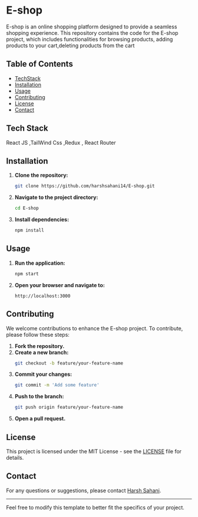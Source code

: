 

# E-shop

E-shop is an online shopping platform designed to provide a seamless shopping experience. This repository contains the code for the E-shop project, which includes functionalities for browsing products, adding products to your cart,deleting products from the cart

## Table of Contents

- [TechStack](#TechStack)
- [Installation](#installation)
- [Usage](#usage)
- [Contributing](#contributing)
- [License](#license)
- [Contact](#contact)

## Tech Stack
React JS ,TailWind Css ,Redux , React Router

## Installation

1. **Clone the repository:**
   ```bash
   git clone https://github.com/harshsahani14/E-shop.git
   ```
2. **Navigate to the project directory:**
   ```bash
   cd E-shop
   ```
3. **Install dependencies:**
   ```bash
   npm install
   ```
   
## Usage

1. **Run the application:**
   ```bash
   npm start
   ```
2. **Open your browser and navigate to:**
   ```
   http://localhost:3000
   ```

## Contributing

We welcome contributions to enhance the E-shop project. To contribute, please follow these steps:

1. **Fork the repository.**
2. **Create a new branch:**
   ```bash
   git checkout -b feature/your-feature-name
   ```
3. **Commit your changes:**
   ```bash
   git commit -m 'Add some feature'
   ```
4. **Push to the branch:**
   ```bash
   git push origin feature/your-feature-name
   ```
5. **Open a pull request.**

## License

This project is licensed under the MIT License - see the [LICENSE](LICENSE) file for details.

## Contact

For any questions or suggestions, please contact [Harsh Sahani](@harshsahani078@gmail.com).

---

Feel free to modify this template to better fit the specifics of your project.
